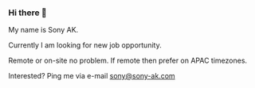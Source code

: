 ### Hi there 👋

My name is Sony AK.

Currently I am looking for new job opportunity.

Remote or on-site no problem. If remote then prefer on APAC timezones.

Interested? Ping me via e-mail sony@sony-ak.com
